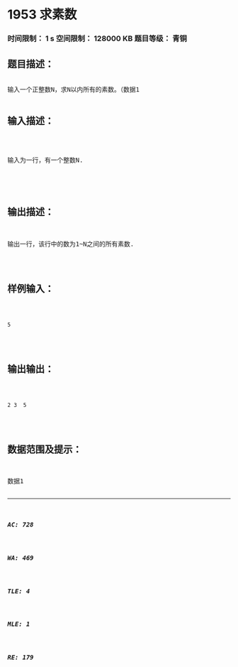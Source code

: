 # 1953 求素数   
### 时间限制： 1 s     空间限制： 128000 KB     题目等级： 青铜  
## 题目描述：  

<pre>

输入一个正整数N，求N以内所有的素数。（数据1<N<=200）【素数：只能被1和它本身整除的数】

</pre>
  
  
## 输入描述：  

<pre>

输入为一行，有一个整数N.

</pre>
  
  
## 输出描述：  

<pre>
输出一行，该行中的数为1~N之间的所有素数.
</pre>
  
  
## 样例输入：  

<pre><code>
5
</code></pre>
  
  
## 输出输出：  

<pre><code>
2 3  5
</code></pre>
  
  
## 数据范围及提示：  

<pre>
数据1<N<=200
</pre>
  
  
***  

##### AC: 728  
##### WA: 469  
##### TLE: 4  
##### MLE: 1  
##### RE: 179  
